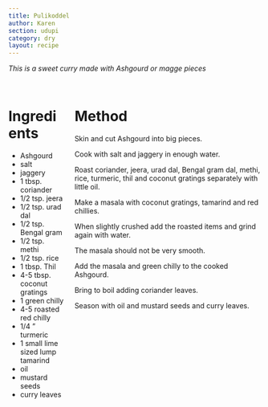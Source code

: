 ```yaml
---
title: Pulikoddel
author: Karen
section: udupi
category: dry
layout: recipe
---
```


_This is a sweet curry made with Ashgourd or magge pieces_

<br>
<div class='columns'> <div class='column is-one-third p-3' markdown='1'>

# Ingredients

* Ashgourd
* salt
* jaggery
* 1 tbsp. coriander
* 1/2 tsp. jeera
* 1/2 tsp. urad dal
* 1/2 tsp. Bengal gram
* 1/2 tsp. methi
* 1/2 tsp. rice
* 1 tbsp. Thil
* 4-5 tbsp. coconut gratings
* 1 green chilly
* 4-5 roasted red chilly
* 1/4 ” turmeric
* 1 small lime sized lump tamarind
* oil
* mustard seeds
* curry leaves




</div> <div class='column is-two-thirds p-3' markdown='1'>

# Method
Skin and cut Ashgourd into big pieces. 

Cook with salt and jaggery in enough water.

Roast coriander, jeera, urad dal, Bengal gram dal, methi, rice, turmeric, thil and coconut gratings separately with little oil.

Make a masala with coconut gratings, tamarind and red chillies.

When slightly crushed add the roasted items and grind again with water.

The masala should not be very smooth.

Add the masala and green chilly to the cooked Ashgourd.

Bring to boil adding coriander leaves.

Season with oil and mustard seeds and curry leaves.




</div> </div>